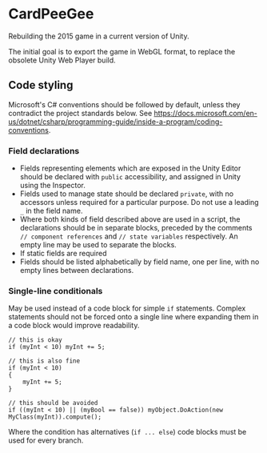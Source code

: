 # CardPeeGee

Rebuilding the 2015 game in a current version of Unity.

The initial goal is to export the game in WebGL format, to replace the obsolete Unity Web Player build.

## Code styling

Microsoft's C# conventions should be followed by default, unless they contradict the project standards below. See https://docs.microsoft.com/en-us/dotnet/csharp/programming-guide/inside-a-program/coding-conventions.

### Field declarations

- Fields representing elements which are exposed in the Unity Editor should be declared with `public` accessibility, and assigned in Unity using the Inspector.
- Fields used to manage state should be declared `private`, with no accessors unless required for a particular purpose. Do not use a leading `_` in the field name.
- Where both kinds of field described above are used in a script, the declarations should be in separate blocks, preceded by the comments `// component references` and `// state variables` respectively. An empty line may be used to separate the blocks.
- If static fields are required
- Fields should be listed alphabetically by field name, one per line, with no empty lines between declarations.

### Single-line conditionals

May be used instead of a code block for simple `if` statements. Complex statements should not be forced onto a single line where expanding them in a code block would improve readability.

```
// this is okay
if (myInt < 10) myInt += 5;

// this is also fine
if (myInt < 10)
{
    myInt += 5;
}

// this should be avoided
if ((myInt < 10) || (myBool == false)) myObject.DoAction(new MyClass(myInt)).compute();
```

Where the condition has alternatives (`if ... else`) code blocks must be used for every branch.
